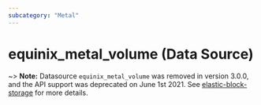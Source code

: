 ```yaml
---
subcategory: "Metal"
---
```


# equinix_metal_volume (Data Source)

~> **Note:** Datasource `equinix_metal_volume` was removed in version 3.0.0, and the API support was deprecated on June 1st 2021. See [elastic-block-storage](https://metal.equinix.com/developers/docs/storage/elastic-block-storage/#elastic-block-storage) for more details.

